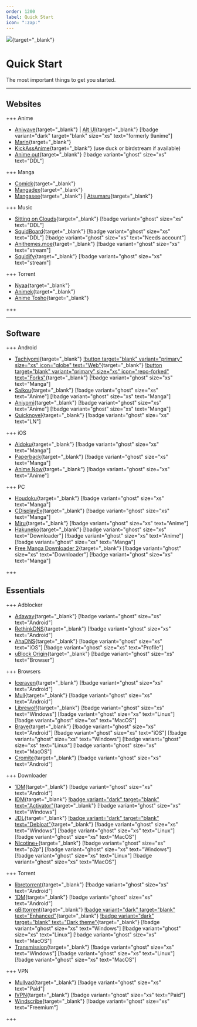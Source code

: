 ```yaml
---
order: 1200
label: Quick Start
icon: ":zap:"
---
```


![](https://cdn.apollo.moe/img/qs.png){target="_blank"}
# Quick Start
The most important things to get you started.
___

## Websites

+++ Anime
- [Aniwave](https://aniwave.to/home){target="_blank"} | [Alt UI](https://9animehq.to/home){target="_blank"} [!badge variant="dark" target="blank" size="xs" text="formerly 9anime"]
- [Marin](https://marin.moe/){target="_blank"}
- [KickAssAnime](https://kickassanime.am/){target="_blank"} (use duck or birdstream if available)
- [Anime out](https://www.animeout.xyz/){target="_blank"} [!badge variant="ghost" size="xs" text="DDL"]

+++ Manga
- [Comick](https://comick.app/home){target="_blank"}
- [Mangadex](https://mangadex.org/){target="_blank"}
- [Mangasee](https://mangasee123.com/){target="_blank"} | [Atsumaru](https://atsu.moe/){target="_blank"}

+++ Music
- [Sitting on Clouds](https://www.sittingonclouds.net/){target="_blank"} [!badge variant="ghost" size="xs" text="DDL"]
- [SquidBoard](https://www.squid-board.org/){target="_blank"} [!badge variant="ghost" size="xs" text="DDL"] [!badge variant="ghost" size="xs" text="Needs account"]
- [Anithemes.moe](https://animethemes.moe/){target="_blank"} [!badge variant="ghost" size="xs" text="stream"]
- [Squidify](https://www.squidify.org/){target="_blank"} [!badge variant="ghost" size="xs" text="stream"]

+++ Torrent
- [Nyaa](https://nyaa.si/){target="_blank"}
- [Animek](https://animek.fun/){target="_blank"}
- [Anime Tosho](https://animetosho.org/){target="_blank"}

+++
___

## Software

+++ Android
- [Tachiyomi](https://github.com/tachiyomiorg/tachiyomi/){target="_blank"} [!button target="blank" variant="primary" size="xs" icon="globe" text="Web"](https://tachiyomi.org/){target="_blank"} [!button target="blank" variant="primary" size="xs" icon="repo-forked" text="Forks"](https://tachiyomi.org/forks/){target="_blank"} [!badge variant="ghost" size="xs" text="Manga"]
- [Saikou](https://github.com/saikou-app/saikou/){target="_blank"} [!badge variant="ghost" size="xs" text="Anime"] [!badge variant="ghost" size="xs" text="Manga"]
- [Aniyomi](https://github.com/jmir1/aniyomi-mpv-beta){target="_blank"} [!badge variant="ghost" size="xs" text="Anime"] [!badge variant="ghost" size="xs" text="Manga"]
- [Quicknovel](https://github.com/LagradOst/QuickNovel){target="_blank"} [!badge variant="ghost" size="xs" text="LN"]

+++ iOS
- [Aidoku](https://github.com/Aidoku/Aidoku){target="_blank"} [!badge variant="ghost" size="xs" text="Manga"]
- [Paperback](https://github.com/Paperback-iOS/app){target="_blank"} [!badge variant="ghost" size="xs" text="Manga"]
- [Anime Now](https://github.com/AnimeNow-Team/AnimeNow){target="_blank"} [!badge variant="ghost" size="xs" text="Anime"]

+++ PC
- [Houdoku](https://github.com/xgi/houdoku){target="_blank"} [!badge variant="ghost" size="xs" text="Manga"]
- [CDisplayEx](https://www.cdisplayex.com/){target="_blank"} [!badge variant="ghost" size="xs" text="Manga"]
- [Miru](https://github.com/ThaUnknown/miru/){target="_blank"} [!badge variant="ghost" size="xs" text="Anime"]
- [Hakuneko](https://github.com/manga-download/hakuneko){target="_blank"} [!badge variant="ghost" size="xs" text="Downloader"] [!badge variant="ghost" size="xs" text="Anime"] [!badge variant="ghost" size="xs" text="Manga"]
- [Free Manga Downloader 2](https://github.com/dazedcat19/FMD2){target="_blank"} [!badge variant="ghost" size="xs" text="Downloader"] [!badge variant="ghost" size="xs" text="Manga"]

+++

## Essentials

+++ Adblocker
- [Adaway](https://adaway.org/){target="_blank"} [!badge variant="ghost" size="xs" text="Android"]
- [RethinkDNS](https://rethinkdns.com/){target="_blank"} [!badge variant="ghost" size="xs" text="Android"]
- [AhaDNS](https://blitz-setup.ahadns.com/){target="_blank"} [!badge variant="ghost" size="xs" text="iOS"] [!badge variant="ghost" size="xs" text="Profile"]
- [uBlock Origin](https://ublockorigin.com/){target="_blank"} [!badge variant="ghost" size="xs" text="Browser"]

+++ Browsers
- [Iceraven](https://github.com/fork-maintainers/iceraven-browser){target="_blank"} [!badge variant="ghost" size="xs" text="Android"]
- [Mull](https://github.com/Divested-Mobile/Mull-Fenix){target="_blank"} [!badge variant="ghost" size="xs" text="Android"]
- [Librewolf](https://librewolf.net/){target="_blank"} [!badge variant="ghost" size="xs" text="Windows"] [!badge variant="ghost" size="xs" text="Linux"] [!badge variant="ghost" size="xs" text="MacOS"]
- [Brave](https://brave.com/){target="_blank"} [!badge variant="ghost" size="xs" text="Android"] [!badge variant="ghost" size="xs" text="iOS"] [!badge variant="ghost" size="xs" text="Windows"] [!badge variant="ghost" size="xs" text="Linux"] [!badge variant="ghost" size="xs" text="MacOS"]
- [Cromite](https://github.com/uazo/cromite){target="_blank"} [!badge variant="ghost" size="xs" text="Android"]

+++ Downloader
- [1DM](https://play.google.com/store/apps/details?id=idm.internet.download.manager&hl=en&gl=US){target="_blank"} [!badge variant="ghost" size="xs" text="Android"]
- [IDM](https://www.internetdownloadmanager.com/){target="_blank"} [!badge variant="dark" target="blank" text="Activator"](https://massgrave.dev/idm-activation-script.html){target="_blank"} [!badge variant="ghost" size="xs" text="Windows"]
- [JDL](https://jdownloader.org/){target="_blank"} [!badge variant="dark" target="blank" text="Debloat"](https://rentry.org/jdownloader2){target="_blank"} [!badge variant="ghost" size="xs" text="Windows"] [!badge variant="ghost" size="xs" text="Linux"] [!badge variant="ghost" size="xs" text="MacOS"]
- [Nicotine+](https://nicotine-plus.org/){target="_blank"} [!badge variant="ghost" size="xs" text="p2p"] [!badge variant="ghost" size="xs" text="Windows"] [!badge variant="ghost" size="xs" text="Linux"] [!badge variant="ghost" size="xs" text="MacOS"]

+++ Torrent
- [libretorrent](https://play.google.com/store/apps/details?id=org.proninyaroslav.libretorrent){target="_blank"} [!badge variant="ghost" size="xs" text="Android"]
- [1DM](https://play.google.com/store/apps/details?id=idm.internet.download.manager&hl=en&gl=US){target="_blank"} [!badge variant="ghost" size="xs" text="Android"]
- [qBittorrent](https://www.qbittorrent.org/){target="_blank"} [!badge variant="dark" target="blank" text="Enhanced"](https://github.com/c0re100/qBittorrent-Enhanced-Edition){target="_blank"} [!badge variant="dark" target="blank" text="Dark theme"](https://github.com/maboroshin/qBittorrentDarktheme){target="_blank"} [!badge variant="ghost" size="xs" text="Windows"] [!badge variant="ghost" size="xs" text="Linux"] [!badge variant="ghost" size="xs" text="MacOS"]
- [Transmission](https://transmissionbt.com/){target="_blank"} [!badge variant="ghost" size="xs" text="Windows"] [!badge variant="ghost" size="xs" text="Linux"] [!badge variant="ghost" size="xs" text="MacOS"]

+++ VPN
- [Mullvad](https://mullvad.net/){target="_blank"} [!badge variant="ghost" size="xs" text="Paid"]
- [IVPN](https://www.ivpn.net/){target="_blank"} [!badge variant="ghost" size="xs" text="Paid"]
- [Windscribe](https://windscribe.com/){target="_blank"} [!badge variant="ghost" size="xs" text="Freemium"]

+++